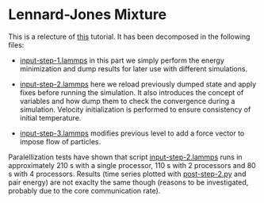 # Lennard-Jones Mixture

This is a relecture of [this](https://lammpstutorials.github.io/tutorials/01-SimpleMolecularSimulation.html) tutorial. It has been decomposed in the following files:

- [input-step-1.lammps](input-step-1.lammps) in this part we simply perform the energy minimization and dump results for later use with different simulations.

- [input-step-2.lammps](input-step-2.lammps) here we reload previously dumped state and apply fixes before running the simulation. It also introduces the concept of variables and how dump them to check the convergence during a simulation. Velocity initialization is performed to ensure consistency of initial temperature.

- [input-step-3.lammps](input-step-3.lammps) modifies previous level to add a force vector to impose flow of particles.

Paralellization tests have shown that script [input-step-2.lammps](input-step-2.lammps) runs in approximately 210 s with a single processor, 110 s with 2 processors and 80 s with 4 processors. Results (time series plotted with [post-step-2.py](post-step-2.py) and pair energy) are not exaclty the same though (reasons to be investigated, probably due to the core communication rate).
